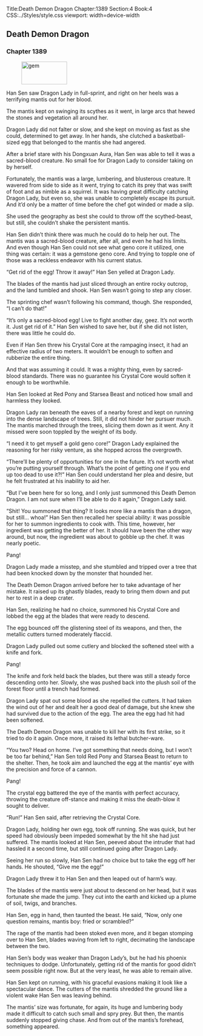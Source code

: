Title:Death Demon Dragon 
Chapter:1389 
Section:4 
Book:4 
CSS:../Styles/style.css 
viewport: width=device-width
  
## Death Demon Dragon
### Chapter 1389 
<figure>
	<img src="../Images/gem.gif" alt="gem" id="gem" width="120" height="60" />
</figure>
  

  
  Han Sen saw Dragon Lady in full-sprint, and right on her heels was a terrifying mantis out for her blood.

The mantis kept on swinging its scythes as it went, in large arcs that hewed the stones and vegetation all around her.

Dragon Lady did not falter or slow, and she kept on moving as fast as she could, determined to get away. In her hands, she clutched a basketball-sized egg that belonged to the mantis she had angered.

After a brief stare with his Dongxuan Aura, Han Sen was able to tell it was a sacred-blood creature. No small foe for Dragon Lady to consider taking on by herself.

Fortunately, the mantis was a large, lumbering, and blusterous creature. It wavered from side to side as it went, trying to catch its prey that was swift of foot and as nimble as a squirrel. It was having great difficulty catching Dragon Lady, but even so, she was unable to completely escape its pursuit. And it’d only be a matter of time before the chef got winded or made a slip.

She used the geography as best she could to throw off the scythed-beast, but still, she couldn’t shake the persistent mantis.

Han Sen didn’t think there was much he could do to help her out. The mantis was a sacred-blood creature, after all, and even he had his limits. And even though Han Sen could not see what geno core it utilized, one thing was certain: it was a gemstone geno core. And trying to topple one of those was a reckless endeavor with his current status.

“Get rid of the egg! Throw it away!” Han Sen yelled at Dragon Lady.

The blades of the mantis had just sliced through an entire rocky outcrop, and the land tumbled and shook. Han Sen wasn’t going to step any closer.

The sprinting chef wasn’t following his command, though. She responded, “I can’t do that!”

“It’s only a sacred-blood egg! Live to fight another day, geez. It’s not worth it. Just get rid of it.” Han Sen wished to save her, but if she did not listen, there was little he could do.

Even if Han Sen threw his Crystal Core at the rampaging insect, it had an effective radius of two meters. It wouldn’t be enough to soften and rubberize the entire thing.

And that was assuming it could. It was a mighty thing, even by sacred-blood standards. There was no guarantee his Crystal Core would soften it enough to be worthwhile.

Han Sen looked at Red Pony and Starsea Beast and noticed how small and harmless they looked.

Dragon Lady ran beneath the eaves of a nearby forest and kept on running into the dense landscape of trees. Still, it did not hinder her pursuer much. The mantis marched through the trees, slicing them down as it went. Any it missed were soon toppled by the weight of its body.

“I need it to get myself a gold geno core!” Dragon Lady explained the reasoning for her risky venture, as she hopped across the overgrowth.

“There’ll be plenty of opportunities for one in the future. It’s not worth what you’re putting yourself through. What’s the point of getting one if you end up too dead to use it?!” Han Sen could understand her plea and desire, but he felt frustrated at his inability to aid her.

“But I’ve been here for so long, and I only just summoned this Death Demon Dragon. I am not sure when I’ll be able to do it again,” Dragon Lady said.

“Shit! You summoned that thing? It looks more like a mantis than a dragon, but still… whoa!” Han Sen then recalled her special ability: it was possible for her to summon ingredients to cook with. This time, however, her ingredient was getting the better of her. It should have been the other way around, but now, the ingredient was about to gobble up the chef. It was nearly poetic.

Pang!

Dragon Lady made a misstep, and she stumbled and tripped over a tree that had been knocked down by the monster that hounded her.

The Death Demon Dragon arrived before her to take advantage of her mistake. It raised up its ghastly blades, ready to bring them down and put her to rest in a deep crater.

Han Sen, realizing he had no choice, summoned his Crystal Core and lobbed the egg at the blades that were ready to descend.

The egg bounced off the glistening steel of its weapons, and then, the metallic cutters turned moderately flaccid.

Dragon Lady pulled out some cutlery and blocked the softened steel with a knife and fork.

Pang!

The knife and fork held back the blades, but there was still a steady force descending onto her. Slowly, she was pushed back into the plush soil of the forest floor until a trench had formed.

Dragon Lady spat out some blood as she repelled the cutters. It had taken the wind out of her and dealt her a good deal of damage, but she knew she had survived due to the action of the egg. The area the egg had hit had been softened.

The Death Demon Dragon was unable to kill her with its first strike, so it tried to do it again. Once more, it raised its lethal butcher-ware.

“You two? Head on home. I’ve got something that needs doing, but I won’t be too far behind,” Han Sen told Red Pony and Starsea Beast to return to the shelter. Then, he took aim and launched the egg at the mantis’ eye with the precision and force of a cannon.

Pang!

The crystal egg battered the eye of the mantis with perfect accuracy, throwing the creature off-stance and making it miss the death-blow it sought to deliver.

“Run!” Han Sen said, after retrieving the Crystal Core.

Dragon Lady, holding her own egg, took off running. She was quick, but her speed had obviously been impeded somewhat by the hit she had just suffered. The mantis looked at Han Sen, peeved about the intruder that had hassled it a second time, but still continued going after Dragon Lady.

Seeing her run so slowly, Han Sen had no choice but to take the egg off her hands. He shouted, “Give me the egg!”

Dragon Lady threw it to Han Sen and then leaped out of harm’s way.

The blades of the mantis were just about to descend on her head, but it was fortunate she made the jump. They cut into the earth and kicked up a plume of soil, twigs, and branches.

Han Sen, egg in hand, then taunted the beast. He said, “Now, only one question remains, mantis boy: fried or scrambled?”

The rage of the mantis had been stoked even more, and it began stomping over to Han Sen, blades waving from left to right, decimating the landscape between the two.

Han Sen’s body was weaker than Dragon Lady’s, but he had his phoenix techniques to dodge. Unfortunately, getting rid of the mantis for good didn’t seem possible right now. But at the very least, he was able to remain alive.

Han Sen kept on running, with his graceful evasions making it look like a spectacular dance. The cutters of the mantis shredded the ground like a violent wake Han Sen was leaving behind.

The mantis’ size was fortunate, for again, its huge and lumbering body made it difficult to catch such small and spry prey. But then, the mantis suddenly stopped giving chase. And from out of the mantis’s forehead, something appeared.
